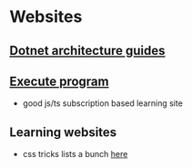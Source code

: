 # Websites

## [Dotnet architecture guides](https://dotnet.microsoft.com/learn/dotnet/architecture-guides)
## [Execute program](https://www.executeprogram.com/)
- good js/ts subscription based learning site

## Learning websites
- css tricks lists a bunch [here](https://css-tricks.com/teaching-web-dev-for-free-is-good-business/)